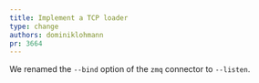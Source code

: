 ```yaml
---
title: Implement a TCP loader
type: change
authors: dominiklohmann
pr: 3664
---
```


We renamed the `--bind` option of the `zmq` connector
to `--listen`.
